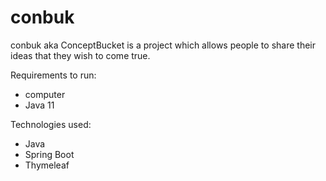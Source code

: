 # conbuk
conbuk aka ConceptBucket is a project which allows people to share their ideas that they wish to come true.

Requirements to run:
- computer
- Java 11

Technologies used:
- Java
- Spring Boot
- Thymeleaf
